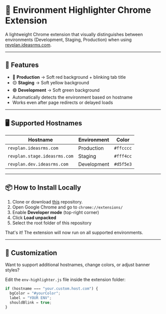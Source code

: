# 🔧 Environment Highlighter Chrome Extension

A lightweight Chrome extension that visually distinguishes between environments (Development, Staging, Production) when using [revplan.ideasrms.com](https://revplan.ideasrms.com).

---

## 🚀 Features

- 🔴 **Production** → Soft red background + blinking tab title
- 🟡 **Staging** → Soft yellow background
- 🟢 **Development** → Soft green background
- Automatically detects the environment based on hostname
- Works even after page redirects or delayed loads

---

## 🖥 Supported Hostnames

| Hostname                     | Environment | Color     |
| ---------------------------- | ----------- | --------- |
| `revplan.ideasrms.com`       | Production  | `#ffcccc` |
| `revplan.stage.ideasrms.com` | Staging     | `#fff4cc` |
| `revplan.dev.ideasrms.com`   | Development | `#d5f5e3` |

---

## 📦 How to Install Locally

1. Clone or download [this](https://github.com/yugalteotia/Env-highlighter-extension.git) repository.
2. Open Google Chrome and go to `chrome://extensions/`
3. Enable **Developer mode** (top-right corner)
4. Click **Load unpacked**
5. Select the root folder of this repository

That's it! The extension will now run on all supported environments.

---

## 📄 Customization

Want to support additional hostnames, change colors, or adjust banner styles?

Edit the `env-highlighter.js` file inside the extension folder:

```js
if (hostname === "your.custom.host.com") {
  bgColor = "#yourColor";
  label = "YOUR ENV";
  shouldBlink = true;
}
```
